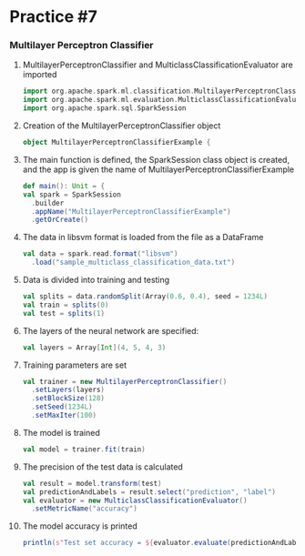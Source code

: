 # Practice #7
### Multilayer Perceptron Classifier

1. MultilayerPerceptronClassifier and MulticlassClassificationEvaluator are imported
    ```scala
    import org.apache.spark.ml.classification.MultilayerPerceptronClassifier
    import org.apache.spark.ml.evaluation.MulticlassClassificationEvaluator
    import org.apache.spark.sql.SparkSession
    ```
2. Creation of the MultilayerPerceptronClassifier object
    ```scala
    object MultilayerPerceptronClassifierExample {
    ```
3. The main function is defined, the SparkSession class object is created, and the app is given the name of MultilayerPerceptronClassifierExample
    ```scala
    def main(): Unit = {
    val spark = SparkSession
      .builder
      .appName("MultilayerPerceptronClassifierExample")
      .getOrCreate()
    ```
4. The data in libsvm format is loaded from the file as a DataFrame
    ```scala
    val data = spark.read.format("libsvm")
      .load("sample_multiclass_classification_data.txt")
    ```
5. Data is divided into training and testing
    ```scala
    val splits = data.randomSplit(Array(0.6, 0.4), seed = 1234L)
    val train = splits(0)
    val test = splits(1)
    ```
6. The layers of the neural network are specified:
    ```scala
    val layers = Array[Int](4, 5, 4, 3)
    ```
7. Training parameters are set
    ```scala
    val trainer = new MultilayerPerceptronClassifier()
      .setLayers(layers)
      .setBlockSize(128)
      .setSeed(1234L)
      .setMaxIter(100)
    ```
8. The model is trained
    ```scala
    val model = trainer.fit(train)
    ```
9. The precision of the test data is calculated
    ```scala
    val result = model.transform(test)
    val predictionAndLabels = result.select("prediction", "label")
    val evaluator = new MulticlassClassificationEvaluator()
      .setMetricName("accuracy")
    ```
10. The model accuracy is printed
    ```scala
    println(s"Test set accuracy = ${evaluator.evaluate(predictionAndLabels)}")
    ```


